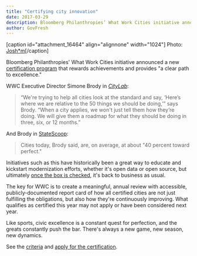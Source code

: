 ```yaml
---
title: "Certifying city innovation"
date: 2017-03-29
description: Bloomberg Philanthropies’ What Work Cities initiative announced a new certification program that rewards achievements and provides “a clear path to excellence.”
author: GovFresh
---
```


[caption id="attachment_16464" align="alignnone" width="1024"] Photo:  <a href="http://www.flickr.com/photos/gravitywave/180184743/sizes/l/in/photostream/">Josh*m</a>[/caption]

Bloomberg Philanthropies' What Work Cities initiative announced a new <a href="https://whatworkscities.bloomberg.org/certification/">certification program</a> that rewards achievements and provides "a clear path to excellence."

WWC Executive Director Simone Brody in <em><a href="https://www.citylab.com/tech/2017/03/in-search-of-the-smartest-city/521019/?utm_source=feed">CityLab</a></em>:

<blockquote>“We're trying to help all cities look at the standard and say, ‘Here’s where we are relative to the 50 things we should be doing,’” says Brody. “When a city applies, we won't just tell them how they’re doing. We will give them a roadmap for what they should be doing in three, six, or 12 months.”</blockquote>

And Brody in <a href="http://statescoop.com/what-works-cities-extends-service-to-all-cities-with-certification-checklist">StateScoop</a>:

<blockquote>Cities today, Brody said, are, on average, at about "40 percent toward perfect."</blockquote>

Initiatives such as this have historically been a great way to educate and kickstart modernization efforts, whether it's open data or open source, but ultimately <a href="http://www.govtech.com/data/Is-Open-Data-Running-Out-of-Steam.html">once the box is checked</a>, it's back to business as usual. 

The key for WWC is to create a meaningful, annual review with accessible, publicly-documented report card of how all certified cities are not just fulfilling the obligations, but also how they're continuously improving. What qualifies as certified this year may not apply or have been considered next year.

Like sports, civic excellence is a constant quest for perfection, and the greats constantly push the bar. There's always a new game, new season, new dynamics.

See the <a href="https://www.bbhub.io/dotorg/sites/8/2017/03/WWC-Certification-Criteria.pdf">criteria</a> and <a href="https://whatworkscities.bloomberg.org/certification/#interest">apply for the certification</a>.
